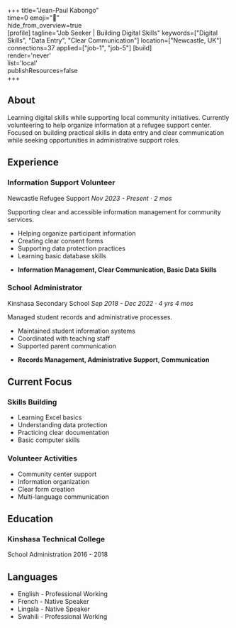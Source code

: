 +++ 
title="Jean-Paul Kabongo"  
time=0 
emoji="👤"  
hide_from_overview=true  
[profile] 
tagline="Job Seeker | Building Digital Skills" 
keywords=["Digital Skills", "Data Entry", "Clear Communication"] 
location=["Newcastle, UK"] 
connections=37 
applied=["job-1", "job-5"] 
[build]    
render='never'   
list='local'    
publishResources=false  
+++

## About

Learning digital skills while supporting local community initiatives. Currently volunteering to help organize information at a refugee support center. Focused on building practical skills in data entry and clear communication while seeking opportunities in administrative support roles.

## Experience

### Information Support Volunteer

Newcastle Refugee Support
_Nov 2023 - Present · 2 mos_

Supporting clear and accessible information management for community services.

- Helping organize participant information
- Creating clear consent forms
- Supporting data protection practices
- Learning basic database skills

* **Information Management, Clear Communication, Basic Data Skills**

### School Administrator

Kinshasa Secondary School
_Sep 2018 - Dec 2022 · 4 yrs 4 mos_

Managed student records and administrative processes.

- Maintained student information systems
- Coordinated with teaching staff
- Supported parent communication

* **Records Management, Administrative Support, Communication**

## Current Focus

### Skills Building

- Learning Excel basics
- Understanding data protection
- Practicing clear documentation
- Basic computer skills

### Volunteer Activities

- Community center support
- Information organization
- Clear form creation
- Multi-language communication

## Education

### Kinshasa Technical College

School Administration
2016 - 2018

## Languages

- English - Professional Working
- French - Native Speaker
- Lingala - Native Speaker
- Swahili - Professional Working
